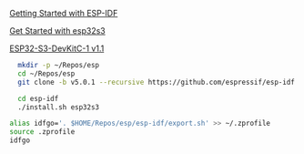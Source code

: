 [Getting Started with ESP-IDF](https://idf.espressif.com/)

[Get Started with esp32s3](https://docs.espressif.com/projects/esp-idf/en/stable/esp32s3/get-started/index.html)

[ESP32-S3-DevKitC-1 v1.1](https://docs.espressif.com/projects/esp-idf/en/stable/esp32s3/hw-reference/esp32s3/user-guide-devkitc-1.html)

```sh
  mkdir -p ~/Repos/esp
  cd ~/Repos/esp
  git clone -b v5.0.1 --recursive https://github.com/espressif/esp-idf.git
```

```sh
  cd esp-idf
  ./install.sh esp32s3
```

```sh
alias idfgo='. $HOME/Repos/esp/esp-idf/export.sh' >> ~/.zprofile
source .zprofile
idfgo
```
